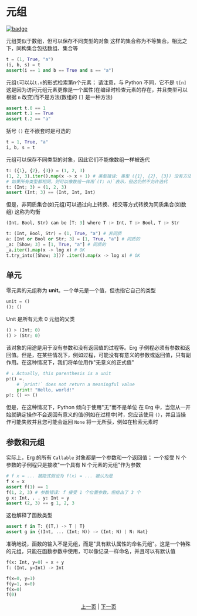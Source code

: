 # 元组

[![badge](https://img.shields.io/endpoint.svg?url=https%3A%2F%2Fgezf7g7pd5.execute-api.ap-northeast-1.amazonaws.com%2Fdefault%2Fsource_up_to_date%3Fowner%3Derg-lang%26repos%3Derg%26ref%3Dmain%26path%3Ddoc/EN/syntax/11_tuple.md%26commit_hash%3D51de3c9d5a9074241f55c043b9951b384836b258)](https://gezf7g7pd5.execute-api.ap-northeast-1.amazonaws.com/default/source_up_to_date?owner=erg-lang&repos=erg&ref=main&path=doc/EN/syntax/11_tuple.md&commit_hash=51de3c9d5a9074241f55c043b9951b384836b258)

元组类似于数组，但可以保存不同类型的对象
这样的集合称为不等集合。相比之下，同构集合包括数组、集合等

```python
t = (1, True, "a")
(i, b, s) = t
assert(i == 1 and b == True and s == "a")
```

元组`t`可以以`t.n`的形式检索第n个元素； 请注意，与 Python 不同，它不是 `t[n]`
这是因为访问元组元素更像是一个属性(在编译时检查元素的存在，并且类型可以根据 `n` 改变)而不是方法(数组的 `[]` 是一种方法)

```python
assert t.0 == 1
assert t.1 == True
assert t.2 == "a"
```

括号 `()` 在不嵌套时是可选的

```python
t = 1, True, "a"
i, b, s = t
```

元组可以保存不同类型的对象，因此它们不能像数组一样被迭代

```python
t: ({1}, {2}, {3}) = (1, 2, 3)
(1, 2, 3).iter().map(x -> x + 1) # 类型错误: 类型 ({1}, {2}, {3}) 没有方法 `.iter()`
# 如果所有类型都相同，则可以像数组一样用`(T; n)`表示，但这仍然不允许迭代
t: (Int; 3) = (1, 2, 3)
assert (Int; 3) == (Int, Int, Int)
```

但是，非同质集合(如元组)可以通过向上转换、相交等方式转换为同质集合(如数组)
这称为均衡

```python
(Int, Bool, Str) can be [T; 3] where T :> Int, T :> Bool, T :> Str
```

```python
t: (Int, Bool, Str) = (1, True, "a") # 非同质
a: [Int or Bool or Str; 3] = [1, True, "a"] # 同质的
_a: [Show; 3] = [1, True, "a"] # 同质的
_a.iter().map(x -> log x) # OK
t.try_into([Show; 3])? .iter().map(x -> log x) # OK
```

## 单元

零元素的元组称为 __unit__。一个单元是一个值，但也指它自己的类型

```python
unit = ()
(): ()
```

Unit 是所有元素 0 元组的父类

```python
() > (Int; 0)
() > (Str; 0)
```

该对象的用途是用于没有参数和没有返回值的过程等。Erg 子例程必须有参数和返回值。但是，在某些情况下，例如过程，可能没有有意义的参数或返回值，只有副作用。在这种情况下，我们将单位用作"无意义的正式值"

```python
# ↓ Actually, this parenthesis is a unit
p!() =.
    # `print!` does not return a meaningful value
    print! "Hello, world!"
p!: () => ()
```

但是，在这种情况下，Python 倾向于使用"无"而不是单位
在 Erg 中，当您从一开始就确定操作不会返回有意义的值(例如在过程中)时，您应该使用 `()`，并且当操作可能失败并且您可能会返回 `None` 将一无所获，例如在检索元素时

## 参数和元组

实际上，Erg 的所有 `Callable` 对象都是一个参数和一个返回值； 一个接受 N 个参数的子例程只是接收"一个具有 N 个元素的元组"作为参数

```python
# f x = ... 被隐式假设为 f(x) = ... 被认为是
f x = x
assert f(1) == 1
f(1, 2, 3) # 参数错误: f 接受 1 个位置参数，但给出了 3 个
g x: Int, . . y: Int = y
assert (2, 3) == g 1, 2, 3
```

这也解释了函数类型

```python
assert f in T: {(T,) -> T | T}
assert g in {(Int, ... (Int; N)) -> (Int; N) | N: Nat}
```

准确地说，函数的输入不是元组，而是"具有默认属性的命名元组"。这是一个特殊的元组，只能在函数参数中使用，可以像记录一样命名，并且可以有默认值

```python
f(x: Int, y=0) = x + y
f: (Int, y=Int) -> Int

f(x=0, y=1)
f(y=1, x=0)
f(x=0)
f(0)
```

<p align='center'>
    <a href='./10_array.md'>上一页</a> | <a href='./12_dict.md'>下一页</a>
</p>
